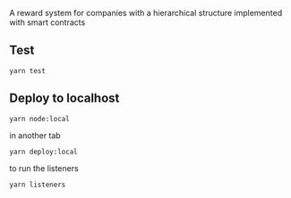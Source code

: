 A reward system for companies with a hierarchical structure implemented with smart contracts

## Test

```yarn test```

## Deploy to localhost
```yarn node:local```

in another tab

```yarn deploy:local```

to run the listeners

```yarn listeners```
